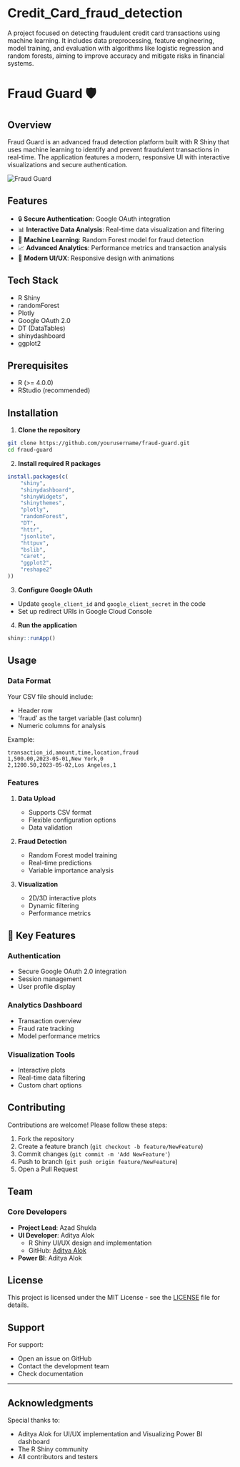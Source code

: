 # Credit_Card_fraud_detection
A project focused on detecting fraudulent credit card transactions using machine learning. It includes data preprocessing, feature engineering, model training, and evaluation with algorithms like logistic regression and random forests, aiming to improve accuracy and mitigate risks in financial systems.
# Fraud Guard 🛡️ 

## Overview
Fraud Guard is an advanced fraud detection platform built with R Shiny that uses machine learning to identify and prevent fraudulent transactions in real-time. The application features a modern, responsive UI with interactive visualizations and secure authentication.

![Fraud Guard](https://static.vecteezy.com/system/resources/previews/032/410/187/large_2x/fraud-thick-line-filled-dark-colors-icons-for-personal-and-commercial-use-free-vector.jpg)

## Features
- 🔒 **Secure Authentication**: Google OAuth integration
- 📊 **Interactive Data Analysis**: Real-time data visualization and filtering
- 🤖 **Machine Learning**: Random Forest model for fraud detection
- 📈 **Advanced Analytics**: Performance metrics and transaction analysis
- 🎨 **Modern UI/UX**: Responsive design with animations

## Tech Stack
- R Shiny
- randomForest
- Plotly
- Google OAuth 2.0
- DT (DataTables)
- shinydashboard
- ggplot2

## Prerequisites
- R (>= 4.0.0)
- RStudio (recommended)

## Installation

1. **Clone the repository**
```bash
git clone https://github.com/yourusername/fraud-guard.git
cd fraud-guard
```

2. **Install required R packages**
```R
install.packages(c(
    "shiny",
    "shinydashboard",
    "shinyWidgets",
    "shinythemes",
    "plotly",
    "randomForest",
    "DT",
    "httr",
    "jsonlite",
    "httpuv",
    "bslib",
    "caret",
    "ggplot2",
    "reshape2"
))
```

3. **Configure Google OAuth**
- Update `google_client_id` and `google_client_secret` in the code
- Set up redirect URIs in Google Cloud Console

4. **Run the application**
```R
shiny::runApp()
```

## Usage

### Data Format
Your CSV file should include:
- Header row
- 'fraud' as the target variable (last column)
- Numeric columns for analysis

Example:
```csv
transaction_id,amount,time,location,fraud
1,500.00,2023-05-01,New York,0
2,1200.50,2023-05-02,Los Angeles,1
```

### Features
1. **Data Upload**
   - Supports CSV format
   - Flexible configuration options
   - Data validation

2. **Fraud Detection**
   - Random Forest model training
   - Real-time predictions
   - Variable importance analysis

3. **Visualization**
   - 2D/3D interactive plots
   - Dynamic filtering
   - Performance metrics

## 🚀 Key Features

### Authentication
- Secure Google OAuth 2.0 integration
- Session management
- User profile display

### Analytics Dashboard
- Transaction overview
- Fraud rate tracking
- Model performance metrics

### Visualization Tools
- Interactive plots
- Real-time data filtering
- Custom chart options

## Contributing
Contributions are welcome! Please follow these steps:

1. Fork the repository
2. Create a feature branch (`git checkout -b feature/NewFeature`)
3. Commit changes (`git commit -m 'Add NewFeature'`)
4. Push to branch (`git push origin feature/NewFeature`)
5. Open a Pull Request

## Team

### Core Developers
- **Project Lead**: Azad Shukla
- **UI Developer**: Aditya Alok
  - R Shiny UI/UX design and implementation
  - GitHub: [Aditya Alok](https://github.com/Adityaalok4)
- **Power BI**: Aditya Alok 
## License
This project is licensed under the MIT License - see the [LICENSE](LICENSE) file for details.

## Support
For support:
- Open an issue on GitHub
- Contact the development team
- Check documentation

---

## Acknowledgments
Special thanks to:
- Aditya Alok for UI/UX implementation and Visualizing Power BI dashboard 
- The R Shiny community
- All contributors and testers
